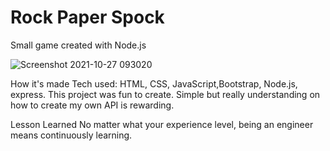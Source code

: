 # Rock Paper Spock
Small game created with Node.js

![Screenshot 2021-10-27 093020](https://user-images.githubusercontent.com/88953222/139075583-e853b02b-7d51-4a84-8ff5-057632c4ae4c.png)


How it's made Tech used: HTML, CSS, JavaScript,Bootstrap, Node.js, express.
This project was fun to create. Simple but really understanding on how to create my own API is rewarding.

Lesson Learned No matter what your experience level, being an engineer means continuously learning.
